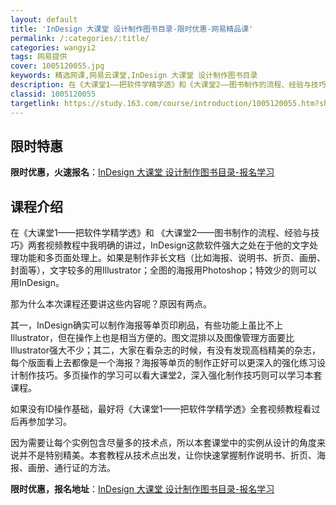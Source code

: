 ```yaml
---
layout: default
title: 'InDesign 大课堂 设计制作图书目录-限时优惠-网易精品课'
permalink: /:categories/:title/
categories: wangyi2
tags: 网易提供
cover: 1005120055.jpg
keywords: 精选网课,网易云课堂,InDesign 大课堂 设计制作图书目录
description: 在《大课堂1——把软件学精学透》和《大课堂2——图书制作的流程、经验与技巧》两套视频教程中我明确的讲过，InDesign
classid: 1005120055
targetlink: https://study.163.com/course/introduction/1005120055.htm?share=1&shareId=1025206652&utm_campaign=share&utm_medium=iphoneShare&utm_source=&utm_u=1025206652
---
```


## 限时特惠

**限时优惠，火速报名**：[InDesign 大课堂 设计制作图书目录-报名学习](https://study.163.com/course/introduction/1005120055.htm?share=1&shareId=1025206652&utm_campaign=share&utm_medium=iphoneShare&utm_source=&utm_u=1025206652)

## 课程介绍

在《大课堂1——把软件学精学透》和 《大课堂2——图书制作的流程、经验与技巧》两套视频教程中我明确的讲过，InDesign这款软件强大之处在于他的文字处理功能和多页面处理上。如果是制作非长文档（比如海报、说明书、折页、画册、封面等），文字较多的用Illustrator；全图的海报用Photoshop；特效少的则可以用InDesign。

那为什么本次课程还要讲这些内容呢？原因有两点。

其一，InDesign确实可以制作海报等单页印刷品，有些功能上虽比不上Illustrator，但在操作上也是相当方便的。图文混排以及图像管理方面要比Illustrator强大不少；其二，大家在看杂志的时候，有没有发现高档精美的杂志，每个版面看上去都像是一个海报？海报等单页的制作正好可以更深入的强化练习设计制作技巧。多页操作的学习可以看大课堂2，深入强化制作技巧则可以学习本套课程。

如果没有ID操作基础，最好将《大课堂1——把软件学精学透》全套视频教程看过后再参加学习。

因为需要让每个实例包含尽量多的技术点，所以本套课堂中的实例从设计的角度来说并不是特别精美。本套教程从技术点出发，让你快速掌握制作说明书、折页、海报、画册、通行证的方法。

**限时优惠，报名地址**：[InDesign 大课堂 设计制作图书目录-报名学习](https://study.163.com/course/introduction/1005120055.htm?share=1&shareId=1025206652&utm_campaign=share&utm_medium=iphoneShare&utm_source=&utm_u=1025206652)

